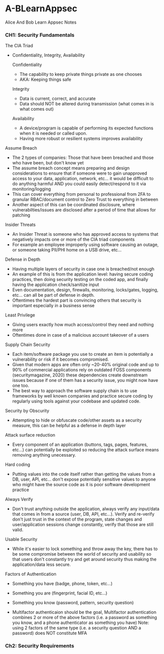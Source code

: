 # A-BLearnAppsec
Alice And Bob Learn Appsec Notes



### CH1: Security Fundamentals

The CIA Triad
  - Confidentiality, Integrity, Availability
 
    Confidentiality
    - The capability to keep private things private as one chooses
    - AKA: Keeping things safe
   
    Integrity
    - Data is current, correct, and accurate
    - Data should NOT be altered during transmission (what comes in is what comes out)
   
    Availability
    - A device/program is capable of performing its expected functions when it is needed or called upon.
    - Having more robust or resilient systems improves availability
   
Assume Breach
  - The 2 types of companies: Those that have been breached and those who have been, but don't know yet
  - The assume breach concept means preparing and design considerations to ensure that if someone were to gain unapproved access to your data, application, network, etc... it would be difficult to do anything harmful AND you could easily detect/respond to it via monitoring/logging 
  - This can cover everything from personal to professional from 2FA to granular RBAC/document control to Zero Trust to everything in between
  - Another aspect of this can be coordinated disclosure, where vulnerabilties/issues are disclosed after a period of time that allows for patching

Insider Threats
- An Insider Threat is someone who has approved access to systems that negatively impacts one or more of the CIA triad components
- For example an employee improperly using software causing an outage, or someone taking PII/PHI home on a USB drive, etc...

Defense in Depth
- Having multiple layers of security in case one is breached/not enough
- An example of this is from the application level: having secure coding practices, then doing security testing on the coded app, and finally having the application check/sanitize input
- Even documentation, design, firewalls, monitoring, locks/gates, logging, etc... can all be part of defense in depth.
- Oftentimes the hardest part is convincing others that security is important especially in a business sense

Least Privilege
- Giving users exactly how much access/control they need and nothing more
- Oftentimes done in case of a malicious account takeover of a users

Supply Chain Security
- Each item/software package you use to create an item is potentially a vulnerability or risk if it becomes compromised.
- Given that modern apps are often only ~20-40% original code and up to 90% of commercial applications rely on outdated FOSS components (securitymagazine, 2020) these dependencies create downstream issues because if one of them has a security issue, you might now have one too.
- The best way to approach the software supply chain is to use frameworks by well known companies and practice secure coding by regularly using tools against your codebase and updated code.

Security by Obscurity

- Attempting to hide or obfuscate code/other assets as a security measure, this can be helpful as a defense in depth layer

Attack surface reduction

- Every component of an application (buttons, tags, pages, features, etc...) can potentially be exploited so reducing the attack surface means removing anything unecessary.

Hard coding

- Putting values into the code itself rather than getting the values from a DB, user, API, etc... don't expose potentially sensitive values to anyone who might have the source code as it is poor software development practice

Always Verify

- Don't trust anything outside the application, always verify any input/data that comes in from a source (user, DB, API, etc...).  Verify and re-verify don't just trust in the context of the program, state changes and user/application sessions change constantly, verify that those are still valid.

Usable Security

- While it's easier to lock something and throw away the key, there has to be some compromise between the world of security and usability so that users don't constantly try and get around security thus making the application/data less secure.

Factors of Authentication
- Something you have (badge, phone, token, etc...)
- Something you are (fingerprint, facial ID, etc...)
- Something you know (password, pattern, security question)

- Multifactor authenticaion should be the goal, Multifactor authentication combines 2 or more of the above factors (i.e. a password as something you know, and a phone authenticator as something you have) Note: using 2 factors of the same type (i.e. a security question AND a password) does NOT constitute MFA

### Ch2: Security Requirements
  
